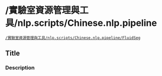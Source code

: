 # /實驗室資源管理與工具/nlp.scripts/Chinese.nlp.pipeline


<a href='https://drive.google.com/drive/folders/1vNmVH_Oah4sasMdx8n-76ZLY33xfRZ9u' target='_blank' class='drive-location'><code>/實驗室資源管理與工具/nlp.scripts/Chinese.nlp.pipeline/FluidSeg</code></a>

## Title
### Description